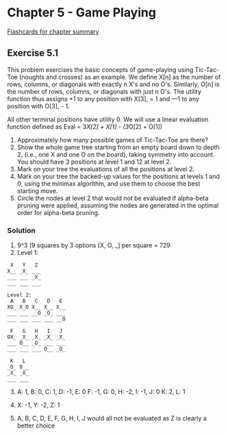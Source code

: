 # Chapter 5 - Game Playing #
[Flashcards for chapter summary](http://www.cram.com/flashcards/chapter-5-game-playing-7509366)


## Exercise 5.1 ##
This problem exercises the basic concepts of game-playing using Tic-Tac-Toe (noughts and
crosses) as an example. We define X[n] as the number of rows, columns, or diagonals with exactly
n X's and no O's. Similarly, O[n] is the number of rows, columns, or diagonals with just n O's. The
utility function thus assigns +1 to any position with X[3], = 1 and —1 to any position with O[3], - 1.

All other terminal positions have utility 0. We will use a linear evaluation function defined as
Eval = 3*X[2] + X[1] - (3*O[2] + O[1])

1. Approximately how many possible games of Tic-Tac-Toe are there?
2. Show the whole game tree starting from an empty board down to depth 2, (i.e., one X and
one O on the board), taking symmetry into account. You should have 3 positions at level
1 and 12 at level 2.
3. Mark on your tree the evaluations of all the positions at level 2.
4. Mark on your tree the backed-up values for the positions at levels 1 and 0, using the
minimax algorithm, and use them to choose the best starting move.
5. Circle the nodes at level 2 that would not be evaluated if alpha-beta pruning were applied,
assuming the nodes are generated in the optimal order for alpha-beta pruning.

### Solution ###
1. 9^3 (9 squares by 3 options [X, O, _] per square = 729
2. Level 1:
```
 X   Y   Z
X__ _X_ ___
___ ___ _X_
___ ___ ___

Level 2:
 A   B   C   D   E
XO_ X_O X__ X__ X__
___ ___ __O _O_ ___
___ ___ ___ ___ __O

 F   G   H   I   J
OX_ _X_ _X_ _X_ _X_
___ O__ _O_ ___ ___
___ ___ ___ O__ _O_

 K   L
_O_ O__
_X_ _X_
___ ___
```

3. A: 1, B: 0, C: 1, D: -1, E: 0
   F: -1, G: 0, H: -2, I: -1, J: 0
   K: 2, L: 1

4. X: -1, Y: -2, Z: 1

5. A, B, C, D, E, F, G, H, I, J would all not be evaluated as Z is clearly a better choice
